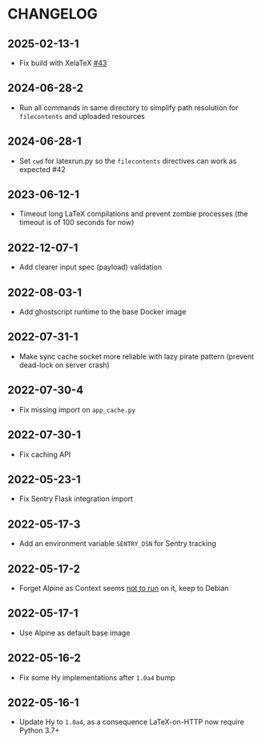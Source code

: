 # CHANGELOG

## 2025-02-13-1

* Fix build with XelaTeX [#43](https://github.com/YtoTech/latex-on-http/issues/43)

## 2024-06-28-2

* Run all commands in same directory to simplify path resolution for `filecontents` and uploaded resources

## 2024-06-28-1

* Set `cwd` for latexrun.py so the `filecontents` directives can work as expected #42

## 2023-06-12-1

* Timeout long LaTeX compilations and prevent zombie processes (the timeout is of 100 seconds for now)

## 2022-12-07-1

* Add clearer input spec (payload) validation

## 2022-08-03-1

* Add ghostscript runtime to the base Docker image

## 2022-07-31-1

* Make sync cache socket more reliable with lazy pirate pattern (prevent dead-lock on server crash)

## 2022-07-30-4

* Fix missing import on `app_cache.py`

## 2022-07-30-1

* Fix caching API

## 2022-05-23-1

* Fix Sentry Flask integration import

## 2022-05-17-3

* Add an environment variable `SENTRY_DSN` for Sentry tracking

## 2022-05-17-2

* Forget Alpine as Context seems [not to run](https://mailman.ntg.nl/pipermail/ntg-context/2021/101979.html) on it, keep to Debian

## 2022-05-17-1

* Use Alpine as default base image

## 2022-05-16-2

* Fix some Hy implementations after `1.0a4` bump 

## 2022-05-16-1

* Update Hy to `1.0a4`, as a consequence LaTeX-on-HTTP now require Python 3.7+
